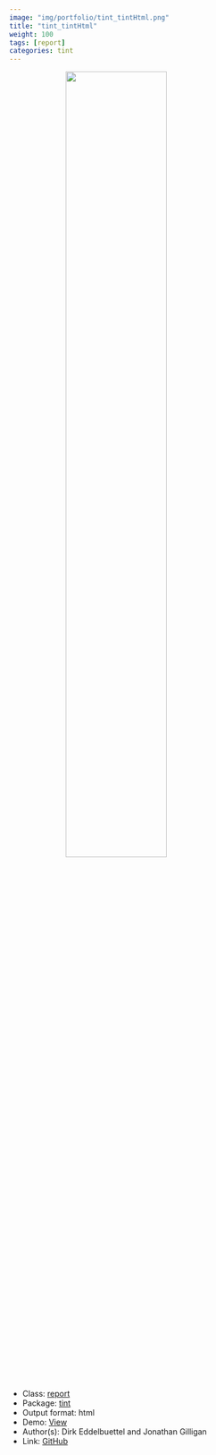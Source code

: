 ```yaml
---
image: "img/portfolio/tint_tintHtml.png"
title: "tint_tintHtml"
weight: 100
tags: [report]
categories: tint
---
```




<!--more-->

<a href="../../img/portfolio/tint_tintHtml.png"><img class = "jf-image-shadow" src="../../img/portfolio/tint_tintHtml.png" style="display: block; margin: auto;" width="60%"></a>

- Class: [report](../../tags/report)
- Package: [tint](tint)
- Output format: html
- Demo: [View](https://eddelbuettel.github.io/tint/)
- Author(s): Dirk Eddelbuettel and Jonathan Gilligan
- Link: [GitHub](https://github.com/eddelbuettel/tint)


